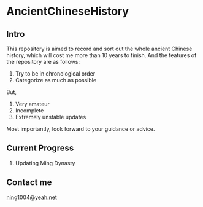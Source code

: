 # AncientChineseHistory

## Intro

This repository is aimed to record and sort out the whole ancient Chinese history, which will cost me more than 10 years to finish. And the features of the repository are as follows:

1. Try to be in chronological order
2. Categorize as much as possible

But,

1. Very amateur
2. Incomplete
3. Extremely unstable updates

Most importantly, look forward to your guidance or advice.

## Current Progress

1. Updating Ming Dynasty

## Contact me

ning1004@yeah.net
